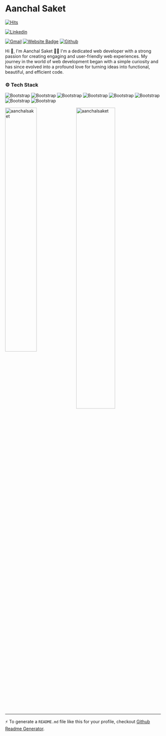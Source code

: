 # Aanchal Saket

[![Hits](https://hits.seeyoufarm.com/api/count/incr/badge.svg?url=https%3A%2F%2Fgithub.com%2Faanchalsaket%2Faanchalsaket&count_bg=%2379C83D&title_bg=%23555555&icon=&icon_color=%23E7E7E7&title=Profile+Views&edge_flat=false)](https://hits.seeyoufarm.com)

[![Linkedin](https://img.shields.io/badge/-LinkedIn-blue?style=flat&logo=Linkedin&logoColor=white)](https://www.linkedin.com/in/https://www.linkedin.com/in/aanchal-saket-96228722b//)

[![Gmail](https://img.shields.io/badge/-Gmail-c14438?style=flat&logo=Gmail&logoColor=white)](mailto:aanchalsaketggits@gmail.com)
[![Website Badge](https://img.shields.io/badge/-Website-c14438?style=flat&logo=Google-Chrome&logoColor=white&link=https://github.com/aanchalsaket)](https://github.com/aanchalsaket)
[![Github](https://img.shields.io/github/followers/aanchalsaket?label=Follow&style=social)](https://github.com/aanchalsaket)

Hi 👋, I'm Aanchal Saket
👨‍💻 I'm a dedicated web developer with a strong passion for creating engaging and user-friendly web experiences. My journey in the world of web development began with a simple curiosity and has since evolved into a profound love for turning ideas into functional, beautiful, and efficient code.



### ⚙️ Tech Stack

![Bootstrap](https://img.shields.io/badge/-C-05122A?style=flat-square&logo=C&color=353535) ![Bootstrap](https://img.shields.io/badge/-CPP-05122A?style=flat-square&logo=CPP&color=353535) ![Bootstrap](https://img.shields.io/badge/-JavaScript-05122A?style=flat-square&logo=JavaScript&color=353535) ![Bootstrap](https://img.shields.io/badge/-Python-05122A?style=flat-square&logo=Python&color=353535) ![Bootstrap](https://img.shields.io/badge/-Git-05122A?style=flat-square&logo=Git&color=353535) ![Bootstrap](https://img.shields.io/badge/-MySQL-05122A?style=flat-square&logo=MySQL&color=353535) ![Bootstrap](https://img.shields.io/badge/-Django-05122A?style=flat-square&logo=Django&color=353535) ![Bootstrap](https://img.shields.io/badge/-Visual%20Studio%20Code-05122A?style=flat-square&logo=Visual-Studio-Code&color=353535)

<div>
  <img width="45%" align="left" src="https://github-readme-stats.vercel.app/api/top-langs?username=aanchalsaket&show_icons=true&locale=en&layout=compact" alt="aanchalsaket" />
  <img width="50%"  src="https://github-readme-streak-stats.herokuapp.com/?user=aanchalsaket&" alt="aanchalsaket" />
</div>


---
:zap: To generate a `README.md` file like this for your profile, checkout [Github Readme Generator](https://hejazizo-github-profile-readme-srcstreamlit-app-i6skm7.streamlit.app/).
